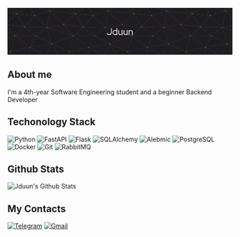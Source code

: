 [![Header](https://github.com/Jduun/Jduun/blob/main/assets/header_image.png)](https://github.com/Jduun)

## About me
I'm a 4th-year Software Engineering student and a beginner Backend Developer

## Techonology Stack
![Python](https://img.shields.io/badge/-Python-201c24?style=for-the-badge&logo=Python&logoColor=3474a8)
![FastAPI](https://img.shields.io/badge/-FastAPI-201c24?style=for-the-badge&logo=fastapi&logoColor=089484)
![Flask](https://img.shields.io/badge/-Flask-201c24?style=for-the-badge&logo=flask&logoColor=white)
![SQLAlchemy](https://img.shields.io/badge/-SQLAlchemy-201c24?style=for-the-badge&logo=sqlalchemy&logoColor=ff0000)
![Alebmic](https://img.shields.io/badge/-Alembic-201c24?style=for-the-badge)
![PostgreSQL](https://img.shields.io/badge/-PostgreSQL-201c24?style=for-the-badge&logo=postgresql&logoColor=386494)
![Docker](https://img.shields.io/badge/-Docker-201c24?style=for-the-badge&logo=docker&logoColor=106cd4)
![Git](https://img.shields.io/badge/-Git-201c24?style=for-the-badge&logo=git&logoColor=f85434)
![RabbitMQ](https://img.shields.io/badge/-RabbitMQ-201c24?style=for-the-badge&logo=rabbitmq&logoColor=ff6404)

## Github Stats
![Jduun's Github Stats](https://github-readme-stats.vercel.app/api/top-langs/?username=jduun&layout=donut&theme=tokyonight)

## My Contacts
[![Telegram](https://img.shields.io/badge/-Telegram-201c24?style=for-the-badge&logo=telegram&logoColor=38ace4)](https://t.me/stanislav743)
[![Gmail](https://img.shields.io/badge/-Gmail-201c24?style=for-the-badge&logo=gmail&logoColor=ff0000)](mailto:nnaph154@gmail.com)
